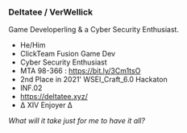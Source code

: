 ### **Deltatee / VerWellick**

Game Developerling & a Cyber Security Enthusiast.

 - He/Him
 - ClickTeam Fusion Game Dev
 - Cyber Security Enthusiast
 - MTA 98-366 : https://bit.ly/3Cm1tsO
 - 2nd Place in 2021' WSEI_Craft_6.0 Hackaton
 - INF.02
 - https://deltatee.xyz/
 - Δ XIV Enjoyer Δ
 
 _What will it take just for me to have it all?_
